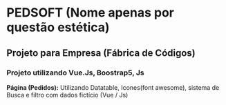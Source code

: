 # PEDSOFT (Nome apenas por questão estética) 
## Projeto para Empresa (Fábrica de Códigos)

### Projeto utilizando Vue.Js, Boostrap5, Js

**Página (Pedidos):** Utilizando Datatable, Icones(font awesome), sistema de Busca e filtro com dados fictício (Vue / Js)
    
